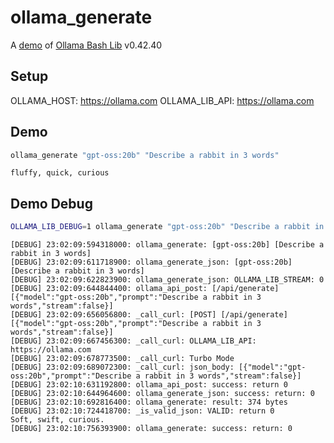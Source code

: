 # ollama_generate

A [demo](../README.md#demos) of [Ollama Bash Lib](https://github.com/attogram/ollama-bash-lib) v0.42.40

## Setup

OLLAMA_HOST: https://ollama.com
OLLAMA_LIB_API: https://ollama.com


## Demo

```bash
ollama_generate "gpt-oss:20b" "Describe a rabbit in 3 words"
```
```
fluffy, quick, curious
```

## Demo Debug

```bash
OLLAMA_LIB_DEBUG=1 ollama_generate "gpt-oss:20b" "Describe a rabbit in 3 words"
```
```
[DEBUG] 23:02:09:594318000: ollama_generate: [gpt-oss:20b] [Describe a rabbit in 3 words]
[DEBUG] 23:02:09:611718900: ollama_generate_json: [gpt-oss:20b] [Describe a rabbit in 3 words]
[DEBUG] 23:02:09:622823900: ollama_generate_json: OLLAMA_LIB_STREAM: 0
[DEBUG] 23:02:09:644844400: ollama_api_post: [/api/generate] [{"model":"gpt-oss:20b","prompt":"Describe a rabbit in 3 words","stream":false}]
[DEBUG] 23:02:09:656056800: _call_curl: [POST] [/api/generate] [{"model":"gpt-oss:20b","prompt":"Describe a rabbit in 3 words","stream":false}]
[DEBUG] 23:02:09:667456300: _call_curl: OLLAMA_LIB_API: https://ollama.com
[DEBUG] 23:02:09:678773500: _call_curl: Turbo Mode
[DEBUG] 23:02:09:689072300: _call_curl: json_body: [{"model":"gpt-oss:20b","prompt":"Describe a rabbit in 3 words","stream":false}]
[DEBUG] 23:02:10:631192800: ollama_api_post: success: return 0
[DEBUG] 23:02:10:644964600: ollama_generate_json: success: return: 0
[DEBUG] 23:02:10:692816400: ollama_generate: result: 374 bytes
[DEBUG] 23:02:10:724418700: _is_valid_json: VALID: return 0
Soft, swift, curious.
[DEBUG] 23:02:10:756393900: ollama_generate: success: return: 0
```
